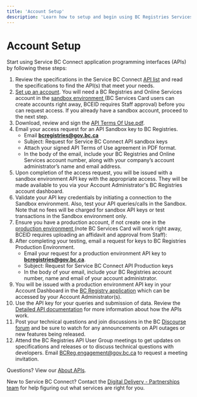 ```yaml
---
title: 'Account Setup'
description: 'Learn how to setup and begin using BC Registries Services and APIs'
---
```


# Account Setup

Start using Service BC Connect application programming interfaces (APIs) by following these steps:

1. Review the specifications in the Service BC Connect [API list](/products/get-started/apis-summary) and read the specifications to find the API(s) that meet your needs.
2. [Set up an account](https://www2.gov.bc.ca/gov/content/employment-business/business/managing-a-business/permits-licences/news-updates/modernization-updates/modernization-resources#setupacct). You will need a BC Registries and Online Services account in the <a href="https://sandbox.account.bcregistry.gov.bc.ca/decide-business"> sandbox environment </a> (BC Services Card users can create accounts right away, BCEID requires Staff approval) before you can request access. If you already have a sandbox account, proceed to the next step.
3. Download, review and sign the <a href="/shared/api-terms-of-use.pdf" download="API-Terms-of-Use.pdf" target="_blank">API Terms Of Use.pdf</a>.
4. Email your access request for an API Sandbox key to BC Registries.
   - Email **bcregistries@gov.bc.ca**
   - Subject: Request for Service BC Connect API sandbox keys
   - Attach your signed API Terms of Use agreement in PDF format.
   - In the body of the email, include your BC Registries and Online Services account number, along with your company’s account administrator’s name and email address.
5. Upon completion of the access request, you will be issued with a sandbox environment API key with the appropriate access. They will be made available to you via your Account Administrator's BC Registries account dashboard.
6. Validate your API key credentials by initiating a connection to the Sandbox environment. Also, test your API queries/calls in the Sandbox. Note that no fees will be charged for sandbox API keys or test transactions in the Sandbox environment only.
7. Ensure you have a production account, if not create one in the <a href="https://account.bcregistry.gov.bc.ca/decide-business"> production environment </a> (note BC Services Card will work right away, BCEID requires uploading an affidavit and approval from Staff): 
8. After completing your testing, email a request for keys to BC Registries Production Environment.
   - Email your request for a production environment API key to **bcregistries@gov.bc.ca**.
   - Subject: Request for Service BC Connect API Production keys
   - In the body of your email, include your BC Registries account number, name and email of your account administrator.
9. You will be issued with a production environment API key in your Account Dashboard in the <a href="https://www.bcregistry.gov.bc.ca/" target="_blank">BC Registry application</a> which can be accessed by your Account Administrator(s).
10. Use the API key for your queries and submission of data. Review the [Detailed API documentation](/products/get-started/apis-summary) for more information about how the APIs work.
11. Post your technical questions and join discussions in the BC <a href="https://discourse.onebc.ca/" target="_blank">Discourse forum</a> and be sure to watch for any announcements on API outages or new features being released.
12. Attend the BC Registries API User Group meetings to get updates on specifications and releases or to discuss technical questions with developers. Email BCReg.engagement@gov.bc.ca to request a meeting invitation.

Questions? View our [About APIs](/products/get-started/about#frequently-asked-questions).

New to Service BC Connect? Contact the [Digital Delivery - Partnerships team](https://docs.google.com/forms/d/e/1FAIpQLSe_wKlgPMm9lf1Gdb-TPBzKw1Kki-U57dk1ni1WnHuzAaESsQ/viewform) for help figuring out what services are right for you.
